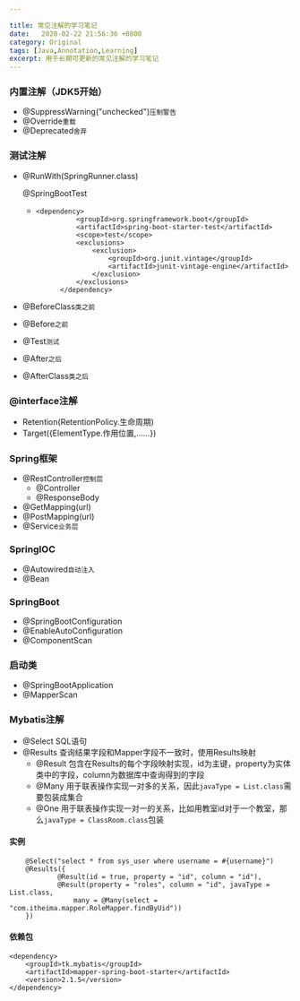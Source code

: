 ```yaml
---

title: 常见注解的学习笔记
date:  	2020-02-22 21:56:36 +0800
category: Original
tags: [Java,Annotation,Learning]
excerpt: 用于长期可更新的常见注解的学习笔记
---
```


### 内置注解（JDK5开始）

- @SuppressWarning("unchecked")`压制警告`
- @Override`重载`
- @Deprecated`舍弃`

### 测试注解

- @RunWith(SpringRunner.class)

  @SpringBootTest

  - ```
    <dependency>
              <groupId>org.springframework.boot</groupId>
              <artifactId>spring-boot-starter-test</artifactId>
              <scope>test</scope>
              <exclusions>
                  <exclusion>
                      <groupId>org.junit.vintage</groupId>
                      <artifactId>junit-vintage-engine</artifactId>
                  </exclusion>
              </exclusions>
          </dependency>
    ```

- @BeforeClass`类之前`

- @Before`之前`

- @Test`测试`

- @After`之后`

- @AfterClass`类之后`

### @interface注解

- Retention(RetentionPolicy.生命周期)
- Target({ElementType.作用位置,……})

### Spring框架

- @RestController`控制层`
  - @Controller
  - @ResponseBody
- @GetMapping(url)
- @PostMapping(url)
- @Service`业务层`

### SpringIOC

- @Autowired`自动注入`
- @Bean

### SpringBoot

- @SpringBootConfiguration
- @EnableAutoConfiguration
- @ComponentScan

### 启动类

- @SpringBootApplication
- @MapperScan

### Mybatis注解

- @Select
  SQL语句
- @Results
  查询结果字段和Mapper字段不一致时，使用Results映射
  - @Result
    包含在Results的每个字段映射实现，id为主键，property为实体类中的字段，column为数据库中查询得到的字段
  - @Many
    用于联表操作实现一对多的关系，因此`javaType = List.class`需要包装成集合
  - @One
    用于联表操作实现一对一的关系，比如用教室id对于一个教室，那么`javaType = ClassRoom.class`包装

#### 实例

```
    @Select("select * from sys_user where username = #{username}")
    @Results({
            @Result(id = true, property = "id", column = "id"),
            @Result(property = "roles", column = "id", javaType = List.class,
                many = @Many(select = "com.itheima.mapper.RoleMapper.findByUid"))
    })
```

#### 依赖包

```
<dependency>
    <groupId>tk.mybatis</groupId>
    <artifactId>mapper-spring-boot-starter</artifactId>
    <version>2.1.5</version>
</dependency>
```

